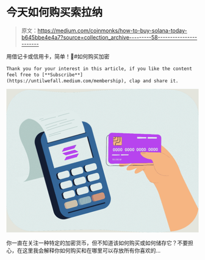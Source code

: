 # 今天如何购买索拉纳

> 原文：<https://medium.com/coinmonks/how-to-buy-solana-today-b645bbe4e4a7?source=collection_archive---------58----------------------->

用借记卡或信用卡，简单！🤯#如何购买加密

```
Thank you for your interest in this article, if you like the content feel free to [**Subscribe**](https://untilwefall.medium.com/membership), clap and share it.
```

![](img/dd78876a8012defb49e63f17cf1375a8.png)

你一直在关注一种特定的加密货币，但不知道该如何购买或如何储存它？不要担心，在这里我会解释你如何购买和在哪里可以存放所有你喜欢的…